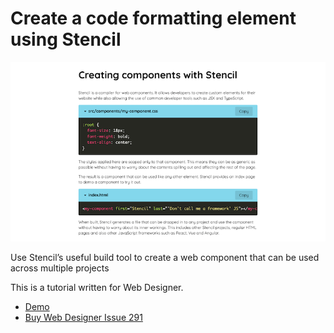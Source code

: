 # Create a code formatting element using Stencil

[![Example screenshot][example screenshot]][demo]

Use Stencil’s useful build tool to create a web component that can be used across multiple projects

This is a tutorial written for Web Designer.

- [Demo][demo]
- [Buy Web Designer Issue 291][web designer]

[demo]: https://mattcrouch.github.io/gatsbyblog/
[web designer]: https://www.myfavouritemagazines.co.uk/web-designer-print-back-issues/web-designer-issue-291/
[example screenshot]: screenshot.png
